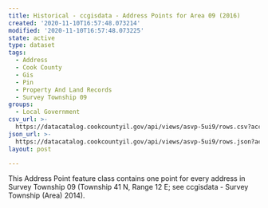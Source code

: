 ```yaml
---
title: Historical - ccgisdata - Address Points for Area 09 (2016)
created: '2020-11-10T16:57:48.073214'
modified: '2020-11-10T16:57:48.073225'
state: active
type: dataset
tags:
  - Address
  - Cook County
  - Gis
  - Pin
  - Property And Land Records
  - Survey Township 09
groups:
  - Local Government
csv_url: >-
  https://datacatalog.cookcountyil.gov/api/views/asvp-5ui9/rows.csv?accessType=DOWNLOAD
json_url: >-
  https://datacatalog.cookcountyil.gov/api/views/asvp-5ui9/rows.json?accessType=DOWNLOAD
layout: post

---
```

This Address Point feature class contains one point for every address in Survey Township 09 (Township 41 N, Range 12 E; see ccgisdata - Survey Township (Area) 2014).
